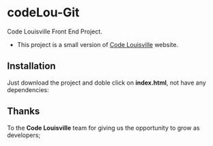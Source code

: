 # codeLou-Git

Code Louisville Front End Project.

* This project is a small version of [Code Louisville](https://reactjs.org/docs/getting-started.html#online-playgrounds) website.


## Installation

Just download the project and doble click on **index.html**, not have any dependencies:


## Thanks

To the **Code Louisville** team for giving us the opportunity to grow as developers;